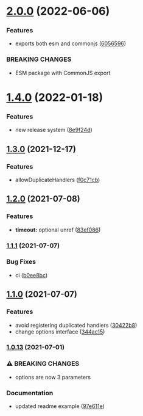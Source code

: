 # [2.0.0](https://github.com/simonecorsi/fine/compare/v1.4.0...v2.0.0) (2022-06-06)


### Features

* exports both esm and commonjs ([6056596](https://github.com/simonecorsi/fine/commit/6056596521f4dc55e8f6762d20467a4a21db9ddb))


### BREAKING CHANGES

* ESM package with CommonJS export

# [1.4.0](https://github.com/simonecorsi/fine/compare/v1.3.0...v1.4.0) (2022-01-18)


### Features

* new release system ([8e9f24d](https://github.com/simonecorsi/fine/commit/8e9f24d75712a7bdef998e899d8b48619e1b866c))

## [1.3.0](https://github.com/simonecorsi/fine/compare/1.2.0...1.3.0) (2021-12-17)


### Features

* allowDuplicateHandlers ([f0c71cb](https://github.com/simonecorsi/fine/commit/f0c71cba68186cebdbc4b5602d9da32d8462068a))

## [1.2.0](https://github.com/simonecorsi/fine/compare/1.1.1...1.2.0) (2021-07-08)


### Features

* **timeout:** optional unref ([83ef086](https://github.com/simonecorsi/fine/commit/83ef086f3c374f34d8741ac2674c6bd5e6b25a24))

### [1.1.1](https://github.com/simonecorsi/fine/compare/1.1.0...1.1.1) (2021-07-07)


### Bug Fixes

* ci ([b0ee8bc](https://github.com/simonecorsi/fine/commit/b0ee8bcc196fb63f9511d6bc560213a412a0a715))

## [1.1.0](https://github.com/simonecorsi/fine/compare/1.0.13...1.1.0) (2021-07-07)


### Features

* avoid registering duplicated handlers ([30422b8](https://github.com/simonecorsi/fine/commit/30422b85138da4d01350136fa474b506bbb731df))
* change options interface ([344ac15](https://github.com/simonecorsi/fine/commit/344ac15371a04231f1ac097b7126b5c0a6d1017f))

### [1.0.13](https://github.com/simonecorsi/fine/compare/1.0.12...1.0.13) (2021-07-01)


### ⚠ BREAKING CHANGES

* options are now 3 parameters

### Documentation

* updated readme example ([97e611e](https://github.com/simonecorsi/fine/commit/97e611ec9fdcba56c3cd174ae0f4de1e7af88a51))
